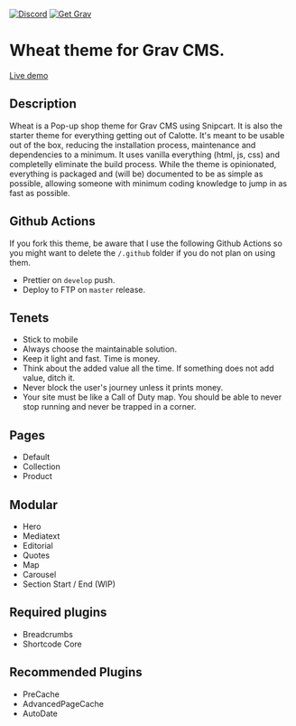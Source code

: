 [![Discord](https://img.shields.io/discord/501836936584101899.svg?logo=discord&colorB=728ADA&label=Discord%20Chat)](https://chat.getgrav.org)
[![Get Grav](https://img.shields.io/badge/get-grav-blueviolet)](https://getgrav.org/downloads)
# Wheat theme for Grav CMS.

[Live demo](https://getwheat.ca/)

## Description
Wheat is a Pop-up shop theme for Grav CMS using Snipcart. It is also the starter theme for everything getting out of Calotte. It's meant to be usable out of the box, reducing the installation process, maintenance and dependencies to a minimum. It uses vanilla everything (html, js, css) and completelly eliminate the build process. While the theme is opinionated, everything is packaged and (will be) documented to be as simple as possible, allowing someone with minimum coding knowledge to jump in as fast as possible.

## Github Actions
If you fork this theme, be aware that I use the following Github Actions so you might want to delete the `/.github` folder if you do not plan on using them.
- Prettier on `develop` push.
- Deploy to FTP on `master` release.

## Tenets
- Stick to mobile
- Always choose the maintainable solution. 
- Keep it light and fast. Time is money.
- Think about the added value all the time. If something does not add value, ditch it.
- Never block the user's journey unless it prints money.
- Your site must be like a Call of Duty map. You should be able to never stop running and never be trapped in a corner.

## Pages
- Default
- Collection
- Product

## Modular
- Hero
- Mediatext
- Editorial
- Quotes
- Map
- Carousel
- Section Start / End (WIP)

## Required plugins
- Breadcrumbs
- Shortcode Core

## Recommended Plugins
- PreCache
- AdvancedPageCache
- AutoDate
